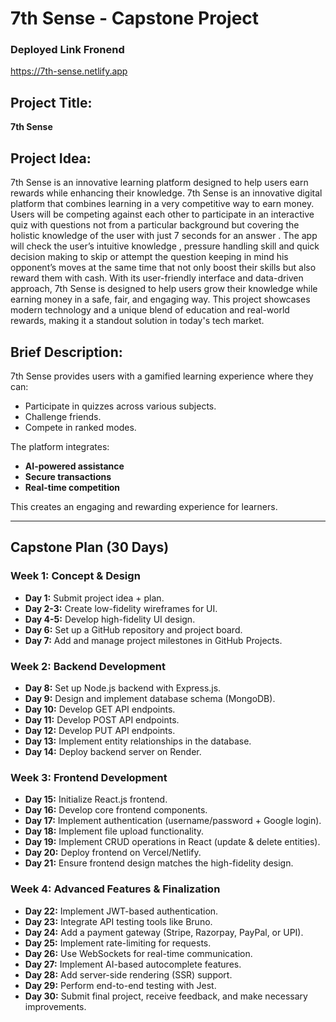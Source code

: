 # **7th Sense - Capstone Project**

### Deployed Link Fronend 

https://7th-sense.netlify.app

## **Project Title:**  
**7th Sense**

## **Project Idea:**  
7th Sense is an innovative learning platform designed to help users earn rewards while enhancing their knowledge.
7th Sense is an innovative digital platform that combines learning in a very competitive way to earn money. Users will be competing against each other to participate in an interactive quiz with questions not from a particular background but covering the holistic knowledge of the user with just 7 seconds for an answer . The app will check the user’s intuitive knowledge , pressure handling skill and quick decision making to skip or attempt the question keeping in mind his opponent’s moves at the same time that not only boost their skills but also reward them with cash. With its user-friendly interface and data-driven approach, 7th Sense is designed to help users grow their knowledge while earning money in a safe, fair, and engaging way. This project showcases modern technology and a unique blend of education and real-world rewards, making it a standout solution in today's tech market.



## **Brief Description:**  
7th Sense provides users with a gamified learning experience where they can:  
- Participate in quizzes across various subjects.  
- Challenge friends.  
- Compete in ranked modes.  

The platform integrates:  
- **AI-powered assistance**  
- **Secure transactions**  
- **Real-time competition**  

This creates an engaging and rewarding experience for learners.

---

## **Capstone Plan (30 Days)**

### **Week 1: Concept & Design**  
- **Day 1:** Submit project idea + plan.  
- **Day 2-3:** Create low-fidelity wireframes for UI.  
- **Day 4-5:** Develop high-fidelity UI design.  
- **Day 6:** Set up a GitHub repository and project board.  
- **Day 7:** Add and manage project milestones in GitHub Projects.  

### **Week 2: Backend Development**  
- **Day 8:** Set up Node.js backend with Express.js.  
- **Day 9:** Design and implement database schema (MongoDB).  
- **Day 10:** Develop GET API endpoints.  
- **Day 11:** Develop POST API endpoints.  
- **Day 12:** Develop PUT API endpoints.  
- **Day 13:** Implement entity relationships in the database.  
- **Day 14:** Deploy backend server on Render.  

### **Week 3: Frontend Development**  
- **Day 15:** Initialize React.js frontend.  
- **Day 16:** Develop core frontend components.  
- **Day 17:** Implement authentication (username/password + Google login).  
- **Day 18:** Implement file upload functionality.  
- **Day 19:** Implement CRUD operations in React (update & delete entities).  
- **Day 20:** Deploy frontend on Vercel/Netlify.  
- **Day 21:** Ensure frontend design matches the high-fidelity design.  

### **Week 4: Advanced Features & Finalization**  
- **Day 22:** Implement JWT-based authentication.  
- **Day 23:** Integrate API testing tools like Bruno.  
- **Day 24:** Add a payment gateway (Stripe, Razorpay, PayPal, or UPI).  
- **Day 25:** Implement rate-limiting for requests.  
- **Day 26:** Use WebSockets for real-time communication.  
- **Day 27:** Implement AI-based autocomplete features.  
- **Day 28:** Add server-side rendering (SSR) support.  
- **Day 29:** Perform end-to-end testing with Jest.  
- **Day 30:** Submit final project, receive feedback, and make necessary improvements.  









